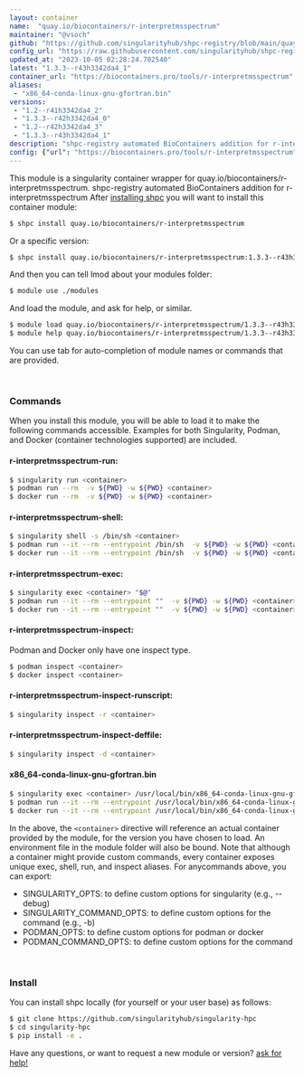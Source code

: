 ```yaml
---
layout: container
name:  "quay.io/biocontainers/r-interpretmsspectrum"
maintainer: "@vsoch"
github: "https://github.com/singularityhub/shpc-registry/blob/main/quay.io/biocontainers/r-interpretmsspectrum/container.yaml"
config_url: "https://raw.githubusercontent.com/singularityhub/shpc-registry/main/quay.io/biocontainers/r-interpretmsspectrum/container.yaml"
updated_at: "2023-10-05 02:28:24.702540"
latest: "1.3.3--r43h3342da4_1"
container_url: "https://biocontainers.pro/tools/r-interpretmsspectrum"
aliases:
 - "x86_64-conda-linux-gnu-gfortran.bin"
versions:
 - "1.2--r41h3342da4_2"
 - "1.3.3--r42h3342da4_0"
 - "1.2--r42h3342da4_3"
 - "1.3.3--r43h3342da4_1"
description: "shpc-registry automated BioContainers addition for r-interpretmsspectrum"
config: {"url": "https://biocontainers.pro/tools/r-interpretmsspectrum", "maintainer": "@vsoch", "description": "shpc-registry automated BioContainers addition for r-interpretmsspectrum", "latest": {"1.3.3--r43h3342da4_1": "sha256:b5cb91f41a532da626e21d66c9780c2d48489cea5541238bcde90a8efdf93cf2"}, "tags": {"1.2--r41h3342da4_2": "sha256:b2af360966d64406f167f8c6b4d7110ad75f7ded4ccc13895dbe563262da1d63", "1.3.3--r42h3342da4_0": "sha256:2e44ec84bd379c6a8691a6ce33f45c4c6fe6f5909f4a08a8102776a3b3a4472a", "1.2--r42h3342da4_3": "sha256:142b7651a8340b2b6de212a3df855b3e4c032fa4848436c2419e0332c371d3eb", "1.3.3--r43h3342da4_1": "sha256:b5cb91f41a532da626e21d66c9780c2d48489cea5541238bcde90a8efdf93cf2"}, "docker": "quay.io/biocontainers/r-interpretmsspectrum", "aliases": {"x86_64-conda-linux-gnu-gfortran.bin": "/usr/local/bin/x86_64-conda-linux-gnu-gfortran.bin"}}
---
```


This module is a singularity container wrapper for quay.io/biocontainers/r-interpretmsspectrum.
shpc-registry automated BioContainers addition for r-interpretmsspectrum
After [installing shpc](#install) you will want to install this container module:


```bash
$ shpc install quay.io/biocontainers/r-interpretmsspectrum
```

Or a specific version:

```bash
$ shpc install quay.io/biocontainers/r-interpretmsspectrum:1.3.3--r43h3342da4_1
```

And then you can tell lmod about your modules folder:

```bash
$ module use ./modules
```

And load the module, and ask for help, or similar.

```bash
$ module load quay.io/biocontainers/r-interpretmsspectrum/1.3.3--r43h3342da4_1
$ module help quay.io/biocontainers/r-interpretmsspectrum/1.3.3--r43h3342da4_1
```

You can use tab for auto-completion of module names or commands that are provided.

<br>

### Commands

When you install this module, you will be able to load it to make the following commands accessible.
Examples for both Singularity, Podman, and Docker (container technologies supported) are included.

#### r-interpretmsspectrum-run:

```bash
$ singularity run <container>
$ podman run --rm  -v ${PWD} -w ${PWD} <container>
$ docker run --rm  -v ${PWD} -w ${PWD} <container>
```

#### r-interpretmsspectrum-shell:

```bash
$ singularity shell -s /bin/sh <container>
$ podman run --it --rm --entrypoint /bin/sh  -v ${PWD} -w ${PWD} <container>
$ docker run --it --rm --entrypoint /bin/sh  -v ${PWD} -w ${PWD} <container>
```

#### r-interpretmsspectrum-exec:

```bash
$ singularity exec <container> "$@"
$ podman run --it --rm --entrypoint ""  -v ${PWD} -w ${PWD} <container> "$@"
$ docker run --it --rm --entrypoint ""  -v ${PWD} -w ${PWD} <container> "$@"
```

#### r-interpretmsspectrum-inspect:

Podman and Docker only have one inspect type.

```bash
$ podman inspect <container>
$ docker inspect <container>
```

#### r-interpretmsspectrum-inspect-runscript:

```bash
$ singularity inspect -r <container>
```

#### r-interpretmsspectrum-inspect-deffile:

```bash
$ singularity inspect -d <container>
```


#### x86_64-conda-linux-gnu-gfortran.bin

```bash
$ singularity exec <container> /usr/local/bin/x86_64-conda-linux-gnu-gfortran.bin
$ podman run --it --rm --entrypoint /usr/local/bin/x86_64-conda-linux-gnu-gfortran.bin   -v ${PWD} -w ${PWD} <container> -c " $@"
$ docker run --it --rm --entrypoint /usr/local/bin/x86_64-conda-linux-gnu-gfortran.bin   -v ${PWD} -w ${PWD} <container> -c " $@"
```



In the above, the `<container>` directive will reference an actual container provided
by the module, for the version you have chosen to load. An environment file in the
module folder will also be bound. Note that although a container
might provide custom commands, every container exposes unique exec, shell, run, and
inspect aliases. For anycommands above, you can export:

 - SINGULARITY_OPTS: to define custom options for singularity (e.g., --debug)
 - SINGULARITY_COMMAND_OPTS: to define custom options for the command (e.g., -b)
 - PODMAN_OPTS: to define custom options for podman or docker
 - PODMAN_COMMAND_OPTS: to define custom options for the command

<br>

### Install

You can install shpc locally (for yourself or your user base) as follows:

```bash
$ git clone https://github.com/singularityhub/singularity-hpc
$ cd singularity-hpc
$ pip install -e .
```

Have any questions, or want to request a new module or version? [ask for help!](https://github.com/singularityhub/singularity-hpc/issues)